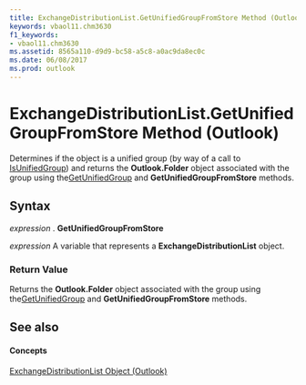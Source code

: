 ```yaml
---
title: ExchangeDistributionList.GetUnifiedGroupFromStore Method (Outlook)
keywords: vbaol11.chm3630
f1_keywords:
- vbaol11.chm3630
ms.assetid: 8565a110-d9d9-bc58-a5c8-a0ac9da8ec0c
ms.date: 06/08/2017
ms.prod: outlook
---
```



# ExchangeDistributionList.GetUnifiedGroupFromStore Method (Outlook)

Determines if the object is a unified group (by way of a call to [IsUnifiedGroup](exchangedistributionlist-isunifiedgroup-method-outlook.md)) and returns the  **Outlook.Folder** object associated with the group using the[GetUnifiedGroup](exchangedistributionlist-getunifiedgroup-method-outlook.md) and **GetUnifiedGroupFromStore** methods.


## Syntax

 _expression_ . **GetUnifiedGroupFromStore**

 _expression_ A variable that represents a **ExchangeDistributionList** object.


### Return Value

Returns the  **Outlook.Folder** object associated with the group using the[GetUnifiedGroup](exchangedistributionlist-getunifiedgroup-method-outlook.md) and **GetUnifiedGroupFromStore** methods.


## See also


#### Concepts


[ExchangeDistributionList Object (Outlook)](exchangedistributionlist-object-outlook.md)

